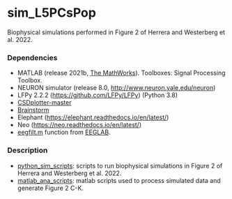 # sim_L5PCsPop #
 Biophysical simulations performed in Figure 2 of Herrera and Westerberg et al. 2022.
 
### Dependencies
- MATLAB (release 2021b, [The MathWorks](https://www.mathworks.com/?s_tid=gn_logo)). Toolboxes: Signal Processing Toolbox.
- NEURON simulator (release 8.0, http://www.neuron.yale.edu/neuron)
- LFPy 2.2.2 (https://github.com/LFPy/LFPy) (Python 3.8)
- [CSDplotter-master](https://github.com/espenhgn/CSDplotter)
- [Brainstorm](https://neuroimage.usc.edu/brainstorm/Introduction)
- Elephant (https://elephant.readthedocs.io/en/latest/)
- Neo (https://neo.readthedocs.io/en/latest/)
- [eegfilt.m](matlab_ana_scripts/eegfilt.m) function from [EEGLAB](https://sccn.ucsd.edu/eeglab/index.php).

### Description
- [python_sim_scripts](python_sim_scripts): scripts to run biophysical simulations in Figure 2 of Herrera and Westerberg et al. 2022.
- [matlab_ana_scripts](matlab_ana_scripts): matlab scripts used to process simulated data and generate Figure 2 C-K.
